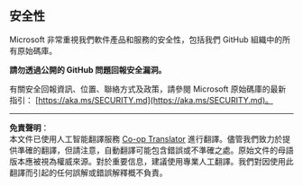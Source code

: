 <!--
CO_OP_TRANSLATOR_METADATA:
{
  "original_hash": "7229f7490ea61a04330b79651ac4d37e",
  "translation_date": "2025-09-09T16:39:37+00:00",
  "source_file": "SECURITY.md",
  "language_code": "hk"
}
-->
## 安全性

Microsoft 非常重視我們軟件產品和服務的安全性，包括我們 GitHub 組織中的所有原始碼庫。

**請勿透過公開的 GitHub 問題回報安全漏洞。**

有關安全回報資訊、位置、聯絡方式及政策，請參閱 Microsoft 原始碼庫的最新指引：
[https://aka.ms/SECURITY.md](https://aka.ms/SECURITY.md)。

---

**免責聲明**：  
本文件已使用人工智能翻譯服務 [Co-op Translator](https://github.com/Azure/co-op-translator) 進行翻譯。儘管我們致力於提供準確的翻譯，但請注意，自動翻譯可能包含錯誤或不準確之處。原始文件的母語版本應被視為權威來源。對於重要信息，建議使用專業人工翻譯。我們對因使用此翻譯而引起的任何誤解或錯誤解釋概不負責。